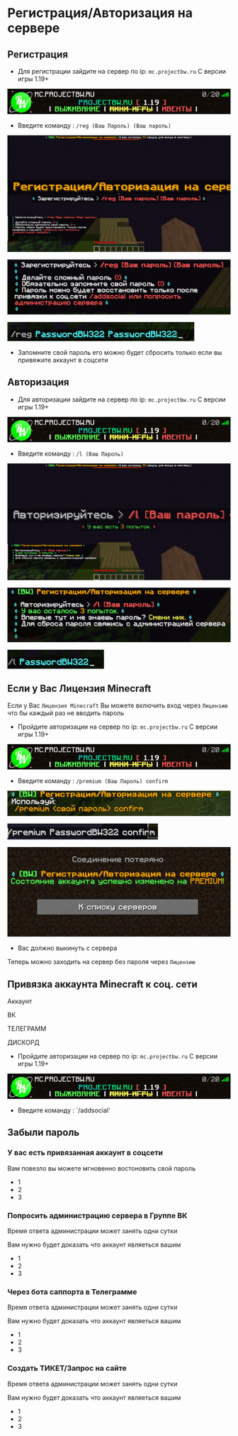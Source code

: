 # Регистрация/Авторизация на сервере

## Регистрация
- Для регистрации зайдите на сервер по ip: `mc.projectbw.ru` С версии игры 1.19+
<!-- you don't need to prepend `/bar/` to `/images/hero.png` manually -->
![mc.projectbw.ru](/images/mc.projectbw.ru.png)

- Введите команду : 
`/reg (Ваш Пароль) (Ваш пароль)`
<!-- you don't need to prepend `/bar/` to `/images/hero.png` manually -->
![Register1](/images/register/register1.png)

![Register2](/images/register/register2.png)

![Register3](/images/register/register3.png)

- Запомните свой пароль его можно будет сбросить только если вы привяжите аккаунт в соцсети


## Авторизация
- Для авторизации зайдите на сервер по ip: `mc.projectbw.ru` С версии игры 1.19+
<!-- you don't need to prepend `/bar/` to `/images/hero.png` manually -->
![mc.projectbw.ru](/images/mc.projectbw.ru.png)

- Введите команду : 
`/l (Ваш Пароль)`
<!-- you don't need to prepend `/bar/` to `/images/hero.png` manually -->
![login1](/images/register/login1.png)

![login2](/images/register/login2.png)

![login3](/images/register/login3.png)

## Если у Вас Лицензия Minecraft

Если у Вас `Лицензия Minecraft` Вы можете включить вход через `Лицензию` что бы каждый раз не вводить пароль
- Пройдите авторизации на сервер по ip: `mc.projectbw.ru` С версии игры 1.19+
<!-- you don't need to prepend `/bar/` to `/images/hero.png` manually -->
![mc.projectbw.ru](/images/mc.projectbw.ru.png)

- Введите команду :
`/premium (Ваш Пароль) confirm`
<!-- you don't need to prepend `/bar/` to `/images/hero.png` manually -->
![premium1](/images/register/premium1.png)

![premium2](/images/register/premium2.png)

![premium3](/images/register/premium3.png)

- Вас должно выкинуть с сервера

Теперь можно заходить на сервер без пароля через `Лицензию`

## Привязка аккаунта Minecraft к соц. сети

Аккаунт

ВК

ТЕЛЕГРАММ

ДИСКОРД

- Пройдите авторизации на сервер по ip: `mc.projectbw.ru` С версии игры 1.19+
<!-- you don't need to prepend `/bar/` to `/images/hero.png` manually -->
![mc.projectbw.ru](/images/mc.projectbw.ru.png)

- Введите команду :
`/addsocial'

## Забыли пароль

### У вас есть привязанная аккаунт в соцсети

Вам повезло вы можете мгновенно востоновить свой пароль
- 1
- 2
- 3
### Попросить администрацию сервера в Группе ВК

Время ответа администрации может занять одни сутки

Вам нужно будет доказать что аккаунт являеться вашим
- 1
- 2
- 3
### Через бота саппорта в Телеграмме

Время ответа администрации может занять одни сутки

Вам нужно будет доказать что аккаунт являеться вашим
- 1
- 2
- 3
### Создать ТИКЕТ/Запрос на сайте

Время ответа администрации может занять одни сутки

Вам нужно будет доказать что аккаунт являеться вашим
- 1
- 2
- 3
